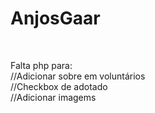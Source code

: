 # AnjosGaar
<br>

Falta php para:
<br>
 //Adicionar sobre em voluntários
<br>
 //Checkbox de adotado
<br>
 //Adicionar imagems
<br>
